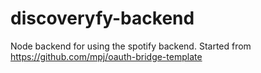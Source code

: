 # discoveryfy-backend
Node backend for using the spotify backend. Started from https://github.com/mpj/oauth-bridge-template
